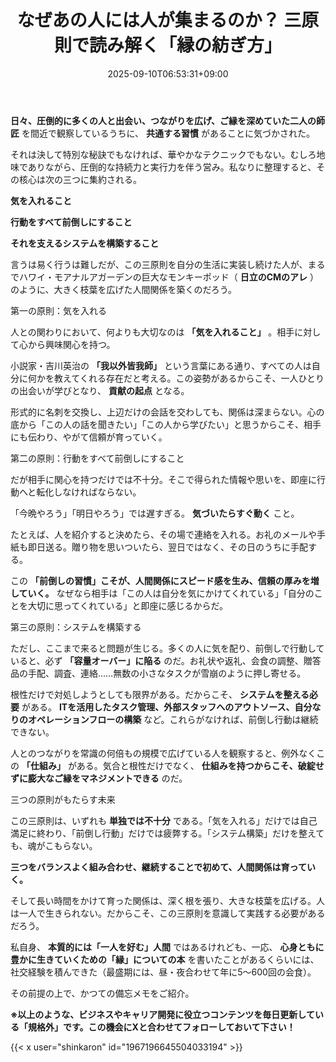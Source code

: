 ﻿---
title: "なぜあの人には人が集まるのか？ 三原則で読み解く「縁の紡ぎ方」"
date: 2025-09-10T06:53:31+09:00
draft: false
---

**日々、圧倒的に多くの人と出会い、つながりを広げ、ご縁を深めていた二人の師匠** を間近で観察しているうちに、 **共通する習慣** があることに気づかされた。

それは決して特別な秘訣でもなければ、華やかなテクニックでもない。むしろ地味でありながら、圧倒的な持続力と実行力を伴う営み。私なりに整理すると、その核心は次の三つに集約される。

**気を入れること**

**行動をすべて前倒しにすること**

**それを支えるシステムを構築すること**

言うは易く行うは難しだが、この三原則を自分の生活に実装し続けた人が、まるでハワイ・モアナルアガーデンの巨大なモンキーポッド（ **日立のCMのアレ** ）のように、大きく枝葉を広げた人間関係を築くのだろう。


第一の原則：気を入れる

人との関わりにおいて、何よりも大切なのは **「気を入れること」** 。相手に対して心から興味関心を持つ。

小説家・吉川英治の **「我以外皆我師」** という言葉にある通り、すべての人は自分に何かを教えてくれる存在だと考える。この姿勢があるからこそ、一人ひとりの出会いが学びとなり、 **貢献の起点** となる。

形式的に名刺を交換し、上辺だけの会話を交わしても、関係は深まらない。心の底から「この人の話を聞きたい」「この人から学びたい」と思うからこそ、相手にも伝わり、やがて信頼が育っていく。

第二の原則：行動をすべて前倒しにすること

だが相手に関心を持つだけでは不十分。そこで得られた情報や思いを、即座に行動へと転化しなければならない。

「今晩やろう」「明日やろう」では遅すぎる。 **気づいたらすぐ動く** こと。

たとえば、人を紹介すると決めたら、その場で連絡を入れる。お礼のメールや手紙も即日送る。贈り物を思いついたら、翌日ではなく、その日のうちに手配する。

この **「前倒しの習慣」こそが、人間関係にスピード感を生み、信頼の厚みを増していく。** なぜなら相手は「この人は自分を気にかけてくれている」「自分のことを大切に思ってくれている」と即座に感じるからだ。

第三の原則：システムを構築する

ただし、ここまで来ると問題が生じる。多くの人に気を配り、前倒しで行動していると、必ず **「容量オーバー」に陥る** のだ。お礼状や返礼、会食の調整、贈答品の手配、調査、連絡……無数の小さなタスクが雪崩のように押し寄せる。

根性だけで対処しようとしても限界がある。だからこそ、 **システムを整える必要** がある。 **ITを活用したタスク管理、外部スタッフへのアウトソース、自分なりのオペレーションフローの構築** など。これらがなければ、前倒し行動は継続できない。

人とのつながりを常識の何倍もの規模で広げている人を観察すると、例外なくこの **「仕組み」** がある。気合と根性だけでなく、 **仕組みを持つからこそ、破綻せずに膨大なご縁をマネジメントできる** のだ。

三つの原則がもたらす未来

この三原則は、いずれも **単独では不十分** である。「気を入れる」だけでは自己満足に終わり、「前倒し行動」だけでは疲弊する。「システム構築」だけを整えても、魂がこもらない。

**三つをバランスよく組み合わせ、継続することで初めて、人間関係は育っていく。**

そして長い時間をかけて育った関係は、深く根を張り、大きな枝葉を広げる。人は一人で生きられない。だからこそ、この三原則を意識して実践する必要があるだろう。

私自身、 **本質的には「一人を好む」人間** ではあるけれども、一応、 **心身ともに豊かに生きていくための「縁」についての本** を書いたことがあるくらいには、社交経験を積んできた（最盛期には、昼・夜合わせて年に5～600回の会食）。

その前提の上で、かつての備忘メモをご紹介。



**※以上のような、ビジネスやキャリア開発に役立つコンテンツを毎日更新している「規格外」です。この機会にXと合わせてフォローしておいて下さい！**



{{< x user="shinkaron" id="1967196645504033194" >}}